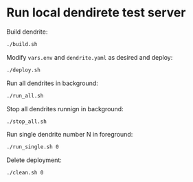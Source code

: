 # Run local dendirete test server

Build dendrite:

```bash
./build.sh
```

Modify `vars.env` and `dendrite.yaml` as desired and deploy:

```bash
./deploy.sh
```

Run all dendrites in background:

```bash
./run_all.sh
```

Stop all dendrites runnign in background:

```bash
./stop_all.sh
```

Run single dendrite number N in foreground:

```bash
./run_single.sh 0
```

Delete deployment:

```bash
./clean.sh 0
```
